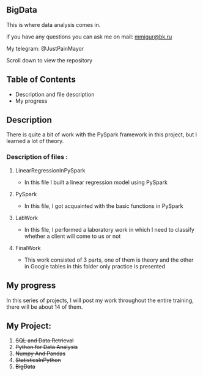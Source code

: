 ## BigData

This is where data analysis comes in.

if you have any questions you can ask me on mail: mmigur@bk.ru

My telegram: @JustPainMayor

Scroll down to view the repository

## Table of Contents

* Description and file description
* My progress


## Description
There is quite a bit of work with the PySpark framework in this project, but I learned a lot of theory.


### Description of files :

1. LinearRegressionInPySpark
   *  In this file I built a linear regression model using PySpark

2. PySpark
    * In this file, I got acquainted with the basic functions in PySpark

3. LabWork
    * In this file, I performed a laboratory work in which I need to classify whether a client will come to us or not
  
4. FinalWork
    * This work consisted of 3 parts, one of them is theory and the other in Google tables in this folder only practice is presented

## My progress
In this series of projects, I will post my work throughout the entire training, there will be about 14 of them.


## My Project:
1. ~~SQL and Data Retrieval~~
2. ~~Python for Data Analysis~~
3. ~~Numpy And Pandas~~
4. ~~StatisticsInPython~~
5. ~~BigData~~